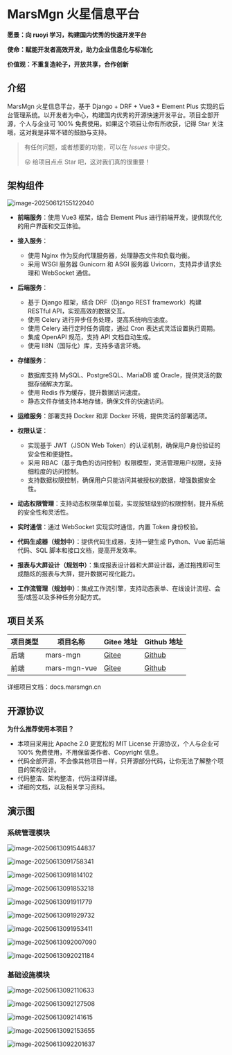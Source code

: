# MarsMgn 火星信息平台

**愿景：向 ruoyi 学习，构建国内优秀的快速开发平台**

**使命：赋能开发者高效开发，助力企业信息化与标准化**

**价值观：不重复造轮子，开放共享，合作创新**

## 介绍

MarsMgn 火星信息平台，基于 Django + DRF + Vue3 + Element Plus 实现的后台管理系统。以开发者为中心，构建国内优秀的开源快速开发平台。项目全部开源，个人与企业可 100% 免费使用。如果这个项目让你有所收获，记得 Star 关注哦，这对我是非常不错的鼓励与支持。

> 有任何问题，或者想要的功能，可以在 _Issues_ 中提交。
>
> 😜 给项目点点 Star 吧，这对我们真的很重要！

## 架构组件

![image-20250612155122040](./assets/image-20250612155122040.png)

- **前端服务**：使用 Vue3 框架，结合 Element Plus 进行前端开发，提供现代化的用户界面和交互体验。

- **接入服务**：

  - 使用 Nginx 作为反向代理服务器，处理静态文件和负载均衡。
  - 采用 WSGI 服务器 Gunicorn 和 ASGI 服务器 Uvicorn，支持异步请求处理和 WebSocket 通信。

- **后端服务**：

  - 基于 Django 框架，结合 DRF（Django REST framework）构建 RESTful API，实现高效的数据交互。
  - 使用 Celery 进行异步任务处理，提高系统响应速度。
  - 使用 Celery 进行定时任务调度，通过 Cron 表达式灵活设置执行周期。
  - 集成 OpenAPI 规范，支持 API 文档自动生成。
  - 使用 II8N（国际化）库，支持多语言环境。

- **存储服务**：

  - 数据库支持 MySQL、PostgreSQL、MariaDB 或 Oracle，提供灵活的数据存储解决方案。
  - 使用 Redis 作为缓存，提升数据访问速度。
  - 静态文件存储支持本地存储，确保文件的快速访问。

- **运维服务**：部署支持 Docker 和非 Docker 环境，提供灵活的部署选项。

- **权限认证**：

  - 实现基于 JWT（JSON Web Token）的认证机制，确保用户身份验证的安全性和便捷性。
  - 采用 RBAC（基于角色的访问控制）权限模型，灵活管理用户权限，支持细粒度的访问控制。
  - 支持数据权限控制，确保用户只能访问其被授权的数据，增强数据安全性。

- **动态权限管理**：支持动态权限菜单加载，实现按钮级别的权限控制，提升系统的安全性和灵活性。

- **实时通信**：通过 WebSocket 实现实时通信，内置 Token 身份校验。

- **代码生成器（规划中）**：提供代码生成器，支持一键生成 Python、Vue 前后端代码、SQL 脚本和接口文档，提高开发效率。

- **报表与大屏设计（规划中）**：集成报表设计器和大屏设计器，通过拖拽即可生成酷炫的报表与大屏，提升数据可视化能力。

- **工作流管理（规划中）**：集成工作流引擎，支持动态表单、在线设计流程、会签/或签以及多种任务分配方式。

## 项目关系

| 项目类型 | 项目名称     | Gitee 地址                                       | Github 地址                                         |
| -------- | ------------ | ------------------------------------------------ | --------------------------------------------------- |
| 后端     | mars-mgn     | [Gitee](https://gitee.com/zhulj993/mars-mgn)     | [Github](https://github.com/david-zlj/mars-mgn)     |
| 前端     | mars-mgn-vue | [Gitee](https://gitee.com/zhulj993/mars-mgn-vue) | [Github](https://github.com/david-zlj/mars-mgn-vue) |

详细项目文档：docs.marsmgn.cn

## 开源协议

**为什么推荐使用本项目？**

- 本项目采用比 Apache 2.0 更宽松的 MIT License 开源协议，个人与企业可 100% 免费使用，不用保留类作者、Copyright 信息。
- 代码全部开源，不会像其他项目一样，只开源部分代码，让你无法了解整个项目的架构设计。
- 代码整洁、架构整洁，代码注释详细。
- 详细的文档，以及相关学习资料。

## 演示图

### 系统管理模块

![image-20250613091544837](./assets/image-20250613091544837.png)

![image-20250613091758341](./assets/image-20250613091758341.png)

![image-20250613091814102](./assets/image-20250613091814102.png)

![image-20250613091853218](./assets/image-20250613091853218.png)

![image-20250613091911779](./assets/image-20250613091911779.png)

![image-20250613091929732](./assets/image-20250613091929732.png)

![image-20250613091953411](./assets/image-20250613091953411.png)

![image-20250613092007090](./assets/image-20250613092007090.png)

![image-20250613092021184](./assets/image-20250613092021184.png)

### 基础设施模块

![image-20250613092110633](./assets/image-20250613092110633.png)

![image-20250613092127508](./assets/image-20250613092127508.png)

![image-20250613092141615](./assets/image-20250613092141615.png)

![image-20250613092153655](./assets/image-20250613092153655.png)

![image-20250613092201637](./assets/image-20250613092201637.png)
